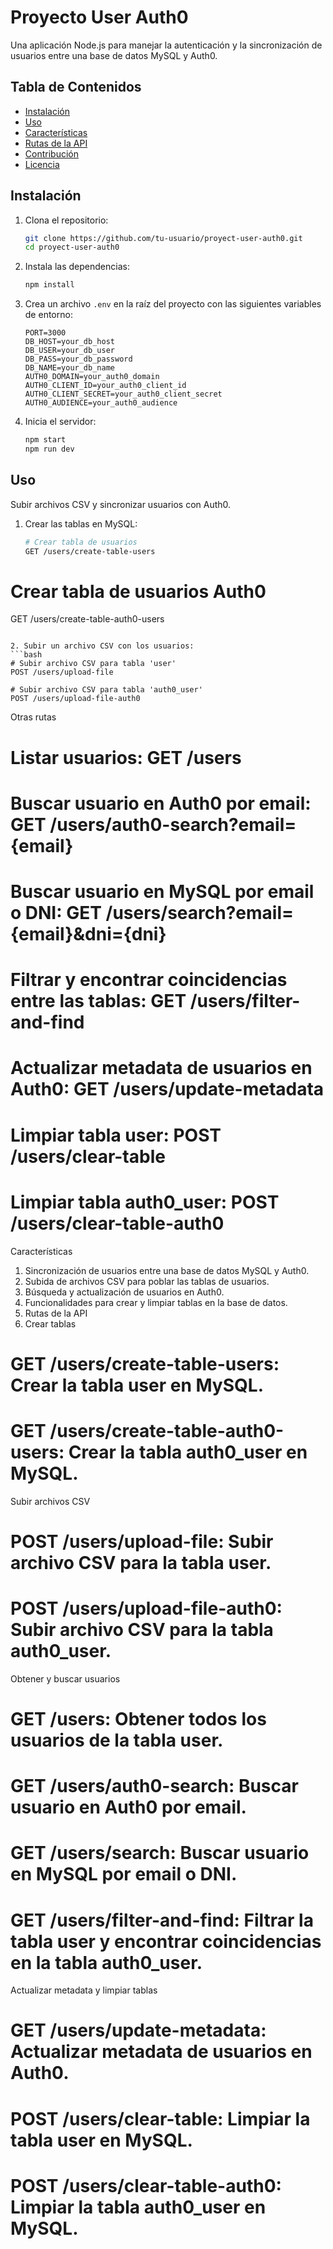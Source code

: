 # Proyecto User Auth0

Una aplicación Node.js para manejar la autenticación y la sincronización de usuarios entre una base de datos MySQL y Auth0.

## Tabla de Contenidos

-   [Instalación](#instalación)
-   [Uso](#uso)
-   [Características](#características)
-   [Rutas de la API](#rutas-de-la-api)
-   [Contribución](#contribución)
-   [Licencia](#licencia)

## Instalación

1. Clona el repositorio:
    ```bash
    git clone https://github.com/tu-usuario/proyect-user-auth0.git
    cd proyect-user-auth0
    ```
2. Instala las dependencias:
    ```bash
    npm install
    ```
3. Crea un archivo `.env` en la raíz del proyecto con las siguientes variables de entorno:
    ```env
    PORT=3000
    DB_HOST=your_db_host
    DB_USER=your_db_user
    DB_PASS=your_db_password
    DB_NAME=your_db_name
    AUTH0_DOMAIN=your_auth0_domain
    AUTH0_CLIENT_ID=your_auth0_client_id
    AUTH0_CLIENT_SECRET=your_auth0_client_secret
    AUTH0_AUDIENCE=your_auth0_audience
    ```
4. Inicia el servidor:
    ```bash
    npm start
    npm run dev
    ```

## Uso

Subir archivos CSV y sincronizar usuarios con Auth0.

1. Crear las tablas en MySQL:
    ```bash
    # Crear tabla de usuarios
    GET /users/create-table-users
    ```

# Crear tabla de usuarios Auth0

GET /users/create-table-auth0-users

````

2. Subir un archivo CSV con los usuarios:
```bash
# Subir archivo CSV para tabla 'user'
POST /users/upload-file

# Subir archivo CSV para tabla 'auth0_user'
POST /users/upload-file-auth0
````

Otras rutas
# Listar usuarios: GET /users
# Buscar usuario en Auth0 por email: GET /users/auth0-search?email={email}
# Buscar usuario en MySQL por email o DNI: GET /users/search?email={email}&dni={dni}
# Filtrar y encontrar coincidencias entre las tablas: GET /users/filter-and-find
# Actualizar metadata de usuarios en Auth0: GET /users/update-metadata
# Limpiar tabla user: POST /users/clear-table
# Limpiar tabla auth0_user: POST /users/clear-table-auth0

Características
1. Sincronización de usuarios entre una base de datos MySQL y Auth0.
2. Subida de archivos CSV para poblar las tablas de usuarios.
3. Búsqueda y actualización de usuarios en Auth0.
4. Funcionalidades para crear y limpiar tablas en la base de datos.
5. Rutas de la API
6. Crear tablas
# GET /users/create-table-users: Crear la tabla user en MySQL.
# GET /users/create-table-auth0-users: Crear la tabla auth0_user en MySQL.
Subir archivos CSV
# POST /users/upload-file: Subir archivo CSV para la tabla user.
# POST /users/upload-file-auth0: Subir archivo CSV para la tabla auth0_user.
Obtener y buscar usuarios
# GET /users: Obtener todos los usuarios de la tabla user.
# GET /users/auth0-search: Buscar usuario en Auth0 por email.
# GET /users/search: Buscar usuario en MySQL por email o DNI.
# GET /users/filter-and-find: Filtrar la tabla user y encontrar coincidencias en la tabla auth0_user.
Actualizar metadata y limpiar tablas
# GET /users/update-metadata: Actualizar metadata de usuarios en Auth0.
# POST /users/clear-table: Limpiar la tabla user en MySQL.
# POST /users/clear-table-auth0: Limpiar la tabla auth0_user en MySQL.

